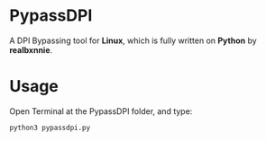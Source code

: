 # PypassDPI
A DPI Bypassing tool for **Linux**, which is fully written on **Python** by **realbxnnie**.

# Usage
Open Terminal at the PypassDPI folder, and type:
```bash
python3 pypassdpi.py
```

